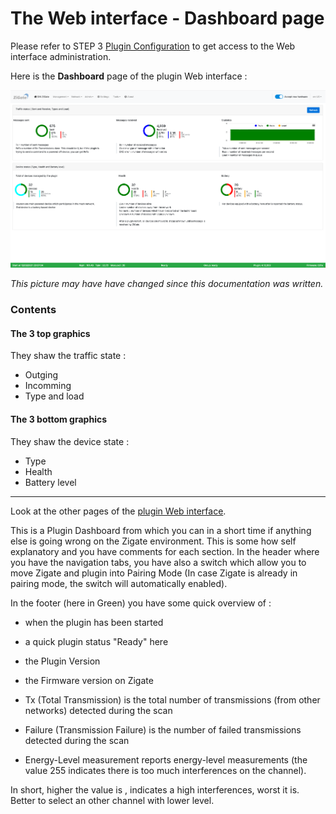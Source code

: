# The Web interface - Dashboard page

Please refer to STEP 3 [Plugin Configuration](Plugin_Configuration.md) to get access to the Web interface administration.

Here is the __Dashboard__ page of the plugin Web interface :

![Dashboard](Images/EN_WebUI-Dashboard.png)

*This picture may have have changed since this documentation was written.*

### Contents

#### The 3 top graphics

They shaw the traffic state :
* Outging
* Incomming
* Type and load

#### The 3 bottom graphics

They shaw the device state :
* Type
* Health
* Battery level

------------------------------------------------
Look at the other pages of the [plugin Web interface](Home.md#plugins-web-interface).


This is a Plugin Dashboard from which you can in a short time if anything else is going wrong on the Zigate environment.
This is some how self explanatory and you have comments for each section.
In the header where you have the navigation tabs, you have also a switch which allow you to move Zigate and plugin into Pairing Mode (In case Zigate is already in pairing mode, the switch will automatically enabled).

In the footer (here in Green) you have some quick overview of :
* when the plugin has been started
* a quick plugin status "Ready" here
* the Plugin Version
* the Firmware version on Zigate

* Tx (Total Transmission) is the total number of transmissions (from other networks) detected during the scan
* Failure (Transmission Failure) is the number of failed transmissions detected during the scan
* Energy-Level measurement reports energy-level measurements (the value 255 indicates there is too much interferences on the channel).

In short, higher the value is , indicates a high interferences, worst it is. Better to select an other channel with lower level.
